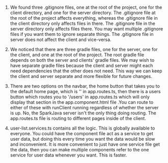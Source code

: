 1. We found three .gitignore files, one at the root of the project, one for the client directory,
and one for the server directory. The .gitignore file at the root of the project affects everything,
whereas the .gitignore file in the client directory only affects files in there. The .gitignore file
in the server directory only affects files there. You may want multiple .gitignore files if you want
them to ignore separate things. The .gitignore file in server does not affect the client and vice-versa.

2. We noticed that there are three gradle files, one for the server, one for the client, and one
at the root of the project. The root gradle file depends on both the server and clients' gradle
files. We may wish to have separate gradle files because the client and server might each need
dependencies that the other does not need. This way we can keep the client and server separate and 
more flexible for future changes. 

3. There are two options on the navbar, the home button that takes you to the default
home page, which is '' in app.routes.ts, then there is a users button which routes you
to '/users' in app.routes.ts which will only display that section in the app.component.html
file .You can route to either of these with runClient running regardless of whether 
the server is up. No, the SparkJava server isn't the only thing doing routing. The 
app.routes.ts file is routing to different pages inside of the client.



4. user-list.services.ts contains all the logic. This is globally available to everyone. You could have
the component file act as a service to get user data, but doing this every time you want the data would
be slow and inconvenient. It is more convenient to just have one service file get the data, then you can
make multiple components refer to the one service for user data whenever you want. This is faster. 
